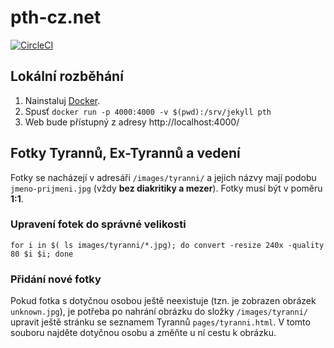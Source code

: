 # pth-cz.net

[![CircleCI](https://circleci.com/gh/yetty/pth-cz.net/tree/gh-pages.svg?style=svg&circle-token=baf7968204c3d86f106c0e928ee8cfc368e9ec86)](https://circleci.com/gh/yetty/pth-cz.net/tree/gh-pages)


## Lokální rozběhání

1. Nainstaluj [Docker](https://docs.docker.com/engine/installation/).
2. Spusť `docker run -p 4000:4000 -v $(pwd):/srv/jekyll pth`
3. Web bude přístupný z adresy http://localhost:4000/


## Fotky Tyrannů, Ex-Tyrannů a vedení

Fotky se nacházejí v adresáři `/images/tyranni/` a jejich názvy mají podobu `jmeno-prijmeni.jpg` (vždy **bez diakritiky
a mezer**). Fotky musí být v poměru **1:1**. 


### Upravení fotek do správné velikosti

```
for i in $( ls images/tyranni/*.jpg); do convert -resize 240x -quality 80 $i $i; done
```

### Přidání nové fotky

Pokud fotka s dotyčnou osobou ještě neexistuje (tzn. je zobrazen obrázek `unknown.jpg`), je potřeba po nahrání
obrázku do složky `/images/tyranni/` upravit ještě stránku se seznamem Tyrannů `pages/tyranni.html`. V tomto souboru
najděte dotyčnou osobu a změňte u ní cestu k obrázku.

